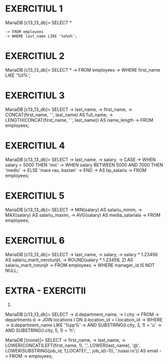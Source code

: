 # EXERCITIUL 1


MariaDB [c13_13_db]> SELECT *

    -> FROM employees
    -> WHERE last_name LIKE '%a%o%';

# EXERCITIUL 2

MariaDB [c13_13_db]> SELECT *
    -> FROM employees
    -> WHERE first_name LIKE '%ll%';

# EXERCITIUL 3

MariaDB [c13_13_db]> SELECT
    -> last_name,
    -> first_name,
    -> CONCAT(first_name, ' ', last_name) AS full_name,
    -> LENGTH(CONCAT(first_name, ' ', last_name)) AS name_length
    -> FROM employees;

# EXERCITIUL 4

MariaDB [c13_13_db]> SELECT
    -> last_name,
    -> salary,
    -> CASE
    -> WHEN salary < 5000 THEN 'mic'
    -> WHEN salary BETWEEN 5000 AND 7000 THEN 'mediu'
    -> ELSE 'mare rau, bastan'
    -> END
    -> AS tip_salariu
    -> FROM employees;

# EXERCITIUL 5

MariaDB [c13_13_db]> SELECT
    -> MIN(salary) AS salariu_minim,
    -> MAX(salary) AS salariu_maxim,
    -> AVG(salary) AS media_salariala
    -> FROM employees;

# EXERCITIUL 6

MariaDB [c13_13_db]> SELECT
    -> last_name,
    -> salary,
    -> salary * 1.23456 AS salariu_marit_nerotunjit,
    -> ROUND(salary * 1.23456, 2) AS salariu_marit_rotunjit
    -> FROM employees
    -> WHERE manager_id IS NOT NULL;


# EXTRA - EXERCITII
1)
  MariaDB [c13_13_db]> SELECT 
      -> d.department_name,
      -> l.city
      -> FROM
      -> departments d
      -> JOIN locations l ON d.location_id = l.location_id
      -> WHERE
      -> d.department_name LIKE '%pp%'
      -> AND SUBSTRING(l.city, 3, 1) = 'u'
      -> AND SUBSTRING(l.city, 5, 1) = 'h';

MariaDB [(none)]> SELECT
    -> first_name,
    -> last_name,
    -> LOWER(CONCAT(LEFT(first_name, 1), '.', LOWER(last_name), '@', LOWER(SUBSTRING(job_id, 1,LOCATE('_', job_id)-1)), '.tuiasi.ro')) AS email
    -> FROM
    -> employees;

